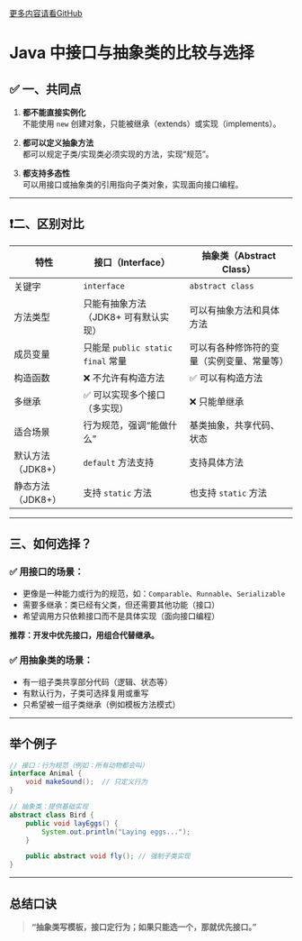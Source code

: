 [更多内容请看GitHub](https://github.com/Obltv/algorithms_daily)


# Java 中接口与抽象类的比较与选择

## ✅ 一、共同点

1. **都不能直接实例化**  
   不能使用 `new` 创建对象，只能被继承（extends）或实现（implements）。

2. **都可以定义抽象方法**  
   都可以规定子类/实现类必须实现的方法，实现“规范”。

3. **都支持多态性**  
   可以用接口或抽象类的引用指向子类对象，实现面向接口编程。

---

## ❗二、区别对比

| 特性 | 接口（Interface） | 抽象类（Abstract Class） |
|------|--------------------|----------------------------|
| 关键字 | `interface` | `abstract class` |
| 方法类型 | 只能有抽象方法（JDK8+ 可有默认实现） | 可以有抽象方法和具体方法 |
| 成员变量 | 只能是 `public static final` 常量 | 可以有各种修饰符的变量（实例变量、常量等） |
| 构造函数 | ❌ 不允许有构造方法 | ✅ 可以有构造方法 |
| 多继承 | ✅ 可以实现多个接口（多实现） | ❌ 只能单继承 |
| 适合场景 | 行为规范，强调“能做什么” | 基类抽象，共享代码、状态 |
| 默认方法（JDK8+） | `default` 方法支持 | 支持具体方法 |
| 静态方法（JDK8+） | 支持 `static` 方法 | 也支持 `static` 方法 |

---

##  三、如何选择？

### ✅ 用接口的场景：

- 更像是一种能力或行为的规范，如：`Comparable`、`Runnable`、`Serializable`
- 需要多继承：类已经有父类，但还需要其他功能（接口）
- 希望调用方只依赖接口而不是具体实现（面向接口编程）

**推荐：开发中优先接口，用组合代替继承。**

### ✅ 用抽象类的场景：

- 有一组子类共享部分代码（逻辑、状态等）
- 有默认行为，子类可选择复用或重写
- 只希望被一组子类继承（例如模板方法模式）

---

##  举个例子

```java
// 接口：行为规范（例如：所有动物都会叫）
interface Animal {
    void makeSound();  // 只定义行为
}

// 抽象类：提供基础实现
abstract class Bird {
    public void layEggs() {
        System.out.println("Laying eggs...");
    }

    public abstract void fly(); // 强制子类实现
}
```

---

##  总结口诀

> **“抽象类写模板，接口定行为；如果只能选一个，那就优先接口。”**
